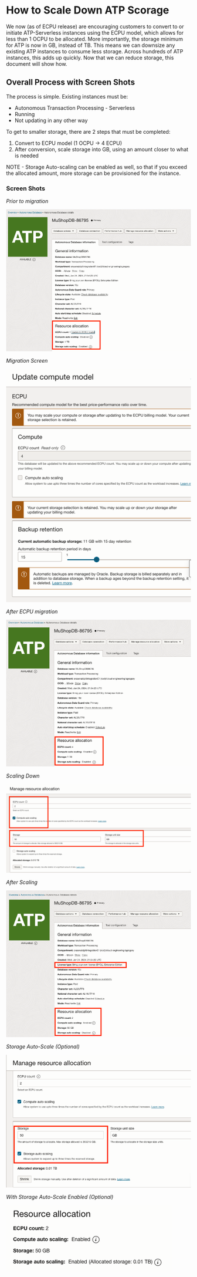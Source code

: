 # How to Scale Down ATP Scorage

We now (as of ECPU release) are encouraging customers to convert to or initiate ATP-Serverless instances using the ECPU model, which allows for less than 1 OCPU to be allocated. 
More importantly, the storage minimum for ATP is now in GB, instead of TB.  This means we can downsize any existing ATP instances to consume less storage.  Across hundreds of ATP instances,
this adds up quickly.  Now that we can reduce storage, this document will show how.

## Overall Process with Screen Shots

The process is simple.  Existing instances must be:
* Autonomous Transaction Processing - Serverless
* Running
* Not updating in any other way

To get to smaller storage, there are 2 steps that must be completed:
1) Convert to ECPU model (1 OCPU -> 4 ECPU)
2) After conversion, scale storage into GB, using an amount closer to what is needed

NOTE - Storage Auto-scaling can be enabled as well, so that if you exceed the allocated amount, more storage can be provisioned for the instance.

### Screen Shots

*Prior to migration*

![OCPU Model](images/1-ATP-S-OCPU.png)

*Migration Screen*

![ECPU Update](images/2-ATP-S-Update.png)

*After ECPU migration*

![After ECPU](images/3-ATP-S-After-Update.png)

*Scaling Down*

![Scale Down](images/4-ATP-S-Scale-Down.png)

*After Scaling*

![After Scale](images/5-ATP-S-After-Scale-Down.png)

*Storage Auto-Scale (Optional)*

![Storage Scale](images/6-ATP-S-Auto-Scale-Storage.png)

*With Storage Auto-Scale Enabled (Optional)*

![Storage Scale](images/7-ATP-S-Auto-Scale-Storage-Enabled.png)
